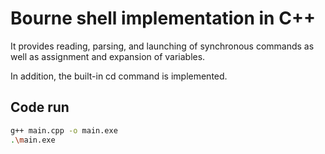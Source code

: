 # Bourne shell implementation in C++

It provides reading, parsing, and launching of synchronous commands as well as assignment and expansion of variables.

In addition, the built-in cd command is implemented.

## Code run ##

```bash
g++ main.cpp -o main.exe
.\main.exe
```
